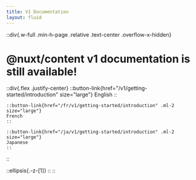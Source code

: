```yaml
---
title: V1 Documentation
layout: fluid
---
```



::div{.w-full .min-h-page .relative .text-center .overflow-x-hidden}
  # @nuxt/content v1 documentation is still available!

  ::div{.flex .justify-center}
    ::button-link{href="/v1/getting-started/introduction" size="large"}
    English
    ::

    ::button-link{href="/fr/v1/getting-started/introduction" .ml-2 size="large"}
    French
    ::

    ::button-link{href="/ja/v1/getting-started/introduction" .ml-2 size="large"}
    Japanese
    ::
  ::

  ::ellipsis{.-z-[1]}
  ::
::
